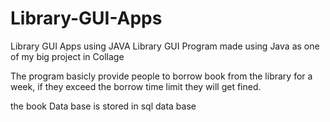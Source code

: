 # Library-GUI-Apps
Library GUI Apps using JAVA
Library GUI Program made using Java as one of my big project in Collage

The program basicly provide people to borrow book from the library for a week, if they exceed the borrow time limit they will get fined.

the book Data base is stored in sql data base

